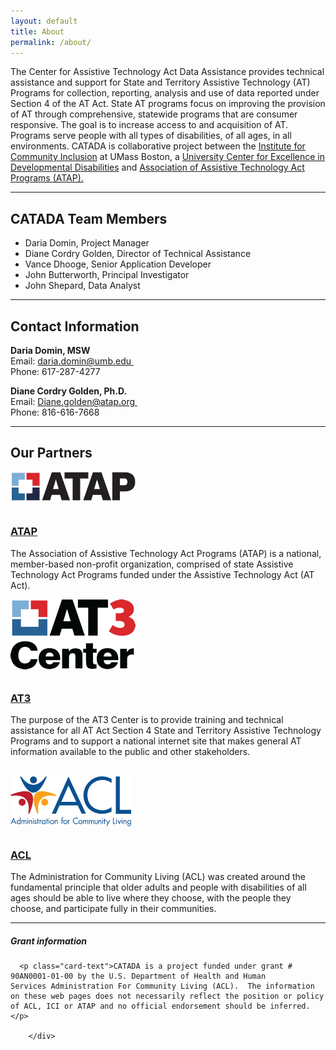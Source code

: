 ```yaml
---
layout: default
title: About
permalink: /about/
---
```

<div class="container">
  <div class="row">
<div class="col-12">
	<p>The Center for Assistive Technology Act Data Assistance provides technical assistance and support for State and Territory Assistive Technology (AT) Programs for collection, reporting, analysis and use of data reported under Section 4 of the AT Act. State AT programs focus on improving the provision of AT through comprehensive, statewide programs that are consumer responsive. The goal is to increase access to and acquisition of AT. Programs serve people with all types of disabilities, of all ages, in all environments. CATADA is collaborative project between the&nbsp;<a href="http://communityinclusion.org/" target="_blank" rel="noopener noreferrer">Institute for Community Inclusion</a>&nbsp;at UMass Boston, a&nbsp;<a href="https://www.aucd.org/template/page.cfm?id=24" target="_blank" rel="noopener noreferrer">University Center for Excellence in Developmental Disabilities</a>&nbsp;and&nbsp;<a href="https://www.ataporg.org/" target="_blank" rel="noopener noreferrer">Association of Assistive Technology Act Programs (ATAP).</a>&nbsp;</p>

 <hr />

<h2>CATADA Team Members&nbsp;</h2>

<ul>
<li>Daria Domin, Project Manager&nbsp;</li>
<li>Diane&nbsp;Cordry&nbsp;Golden, Director of Technical Assistance</li>
<li>Vance&nbsp;Dhooge, Senior Application Developer</li>
<li>John Butterworth, Principal Investigator</li>
<li>John Shepard, Data Analyst&nbsp;</li>
</ul>

 <hr />

<h2>Contact Information&nbsp;</h2>

<p><strong>Daria Domin, MSW&nbsp;</strong><br />Email: <a href="mailto:daria.domin@umb.edu">daria.domin@umb.edu</a><a href="mailto:daria.domin@umb.edu">&nbsp;</a><br />Phone: 617-287-4277&nbsp;</p>

<p><strong>Diane Cordry Golden, Ph.D.&nbsp;</strong><br />Email: <a href="mailto:Diane.golden@atap.org">Diane.golden@atap.org</a><a href="mailto:siane.golden@ataporg.org">&nbsp;</a><br />Phone: 816-616-7668&nbsp;</p>

 <hr />

<h2>Our Partners&nbsp;</h2>

<div class="row">
	<div class="col-md-3">

<a href="https://www.ataporg.org"><img class="img-fluid" style="padding-right:10px;padding-bottom:10px; width:200px;" src="/assets/ATAPLogoClear.png" /></a>

</div>
<div class="col-md-9">
<h3><a href="https://www.ataporg.org">ATAP</a> </h3>

<p>The Association of Assistive Technology Act Programs (ATAP) is a national, member-based non-profit organization, comprised of state Assistive Technology Act Programs funded under the Assistive Technology Act (AT Act). </p>
</div>
</div>

<div class="row">
	<div class="col-md-3">

<a href="https://www.at3center.net/home"><img class="img-fluid" style="padding-right:10px;padding-bottom:10px; " src="/assets/AT3_EO.gif" /></a>

</div>
<div class="col-md-9">
<h3><a href="https://www.at3center.net/home">AT3 </a></h3>

<p>The purpose of the AT3 Center is to provide training and technical assistance for all AT Act Section 4 State and Territory Assistive Technology Programs and to support a national internet site that makes general AT information available to the public and other stakeholders. </p>
</div>
</div>
<br />

<div class="row">
	<div class="col-md-3">
<a href="hhttps://www.acl.gov/"><img class="img-fluid" style="padding-right:10px;padding-bottom:10px;" src="/assets/acl-logo.png" /></a>
</div>
<div class="col-md-9">
<h3><a href="hhttps://www.acl.gov/">ACL</a></h3>

<p>The Administration for Community Living (ACL) was created around the fundamental principle that older adults and people with disabilities of all ages should be able to live where they choose, with the people they choose, and participate fully in their communities. </p>
</div>
</div>
 <hr />

<div class="card">
  <h5 class="card-header">
   Grant information
  </h5>
  <div class="card-body">

```
  <p class="card-text">CATADA is a project funded under grant # 90AN0001-01-00 by the U.S. Department of Health and Human Services Administration For Community Living (ACL).  The information on these web pages does not necessarily reflect the position or policy of ACL, ICI or ATAP and no official endorsement should be inferred.</p>

    </div>
```

</div>

</div>
</div>
</div>
